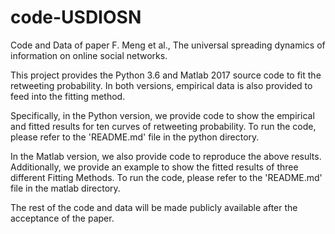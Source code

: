 # code-USDIOSN
Code and Data of paper F. Meng et al., The universal spreading dynamics of information on online social networks.

This project provides the Python 3.6 and Matlab 2017 source code to fit the retweeting probability.
In both versions,  empirical data is also provided to feed into the fitting method.

Specifically, in the Python version, we provide code to show the empirical and fitted results for ten curves of retweeting probability.
To run the code, please refer to the 'README.md' file in the python directory.

In the Matlab version,  we also provide code to reproduce the above results.
Additionally, we provide an example to show the fitted results of three different Fitting Methods.
To run the code, please refer to the 'README.md' file in the matlab directory.

The rest of the code and data will be made publicly available after the acceptance of the paper.
